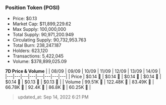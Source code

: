 
  ### Position Token (POSI)
  - Price: $0.13
  - Market Cap: $11,899,229.62
  - Max Supply: 100,000,000
  - Total Supply: 90,971,200.949
  - Circulating Supply: 90,732,953.763
  - Total Burn: 238,247.187
  - Holders: 623,120
  - Transactions: 5,422,045
  - Volume: $378,899,025.09

  **7D Price & Volume**
  | | 08&#x2F;09 | 09&#x2F;09 | 10&#x2F;09 | 11&#x2F;09 | 12&#x2F;09 | 13&#x2F;09 | 14&#x2F;09 |
  |---|---|---|---|---|---|---|---|
  | Price | $0.14 🔻 | $0.14 🚀 | $0.14 🔻 | $0.14 🔻 | $0.14 🔻 | $0.13 🔻 | $0.13 🔻 |
  | Volume | 99.51K 🔻 | 122.48K 🚀 | 83.49K 🔻 | 66.78K 🔻 | 92.4K 🚀 | 86.8K 🔻 | 60.25K 🔻 |

  > updated_at: Sep 14, 2022 6:21 PM
